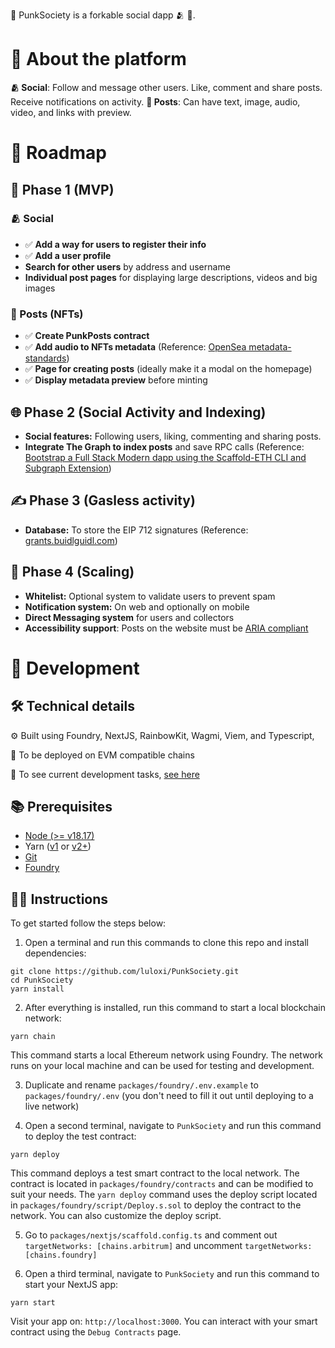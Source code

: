 🤘 PunkSociety is a forkable social dapp 🫂 💬.

# 🤘 About the platform

**🫂 Social**: Follow and message other users. Like, comment and share posts. Receive notifications on activity.
**💬 Posts**: Can have text, image, audio, video, and links with preview.

# 🤘 Roadmap

## 🐣 Phase 1 (MVP)

### 🫂 Social

- ✅ **Add a way for users to register their info**
- ✅ **Add a user profile**
- **Search for other users** by address and username
- **Individual post pages** for displaying large descriptions, videos and big images

### 💬 Posts (NFTs)

- ✅ **Create PunkPosts contract**
- ✅ **Add audio to NFTs metadata** (Reference: [OpenSea metadata-standards](https://docs.opensea.io/docs/metadata-standards))
- ✅ **Page for creating posts** (ideally make it a modal on the homepage)
- ✅ **Display metadata preview** before minting

## 🌐 Phase 2 (Social Activity and Indexing)

- **Social features:** Following users, liking, commenting and sharing posts.
- **Integrate The Graph to index posts** and save RPC calls (Reference: [Bootstrap a Full Stack Modern dapp using the Scaffold-ETH CLI and Subgraph Extension](https://siddhantk08.hashnode.dev/bootstrap-a-full-stack-modern-dapp-using-the-scaffold-eth-cli-and-subgraph-extension))

## ✍️ Phase 3 (Gasless activity)

- **Database:** To store the EIP 712 signatures (Reference: [grants.buidlguidl.com](https://github.com/BuidlGuidl/grants.buidlguidl.com))

## 🚀 Phase 4 (Scaling)

- **Whitelist:** Optional system to validate users to prevent spam
- **Notification system:** On web and optionally on mobile
- **Direct Messaging system** for users and collectors
- **Accessibility support**: Posts on the website must be [ARIA compliant](https://developer.mozilla.org/en-US/docs/Web/Accessibility/ARIA)

# 🤘 Development

## 🛠️ Technical details

⚙️ Built using Foundry, NextJS, RainbowKit, Wagmi, Viem, and Typescript,

🔗 To be deployed on EVM compatible chains

🐰 To see current development tasks, [see here](https://lulox.notion.site/PunkSociety-3458ad216e8c40a9b4489fe026146552?pvs=74)

## 📚 Prerequisites

- [Node (>= v18.17)](https://nodejs.org/en/download/package-manager)
- Yarn ([v1](https://classic.yarnpkg.com/en/docs/install/#windows-stable) or [v2+](https://yarnpkg.com/getting-started/install))
- [Git](https://git-scm.com/downloads)
- [Foundry](https://book.getfoundry.sh/getting-started/installation)

## 👨‍🏫 Instructions

To get started follow the steps below:

1. Open a terminal and run this commands to clone this repo and install dependencies:

```
git clone https://github.com/luloxi/PunkSociety.git
cd PunkSociety
yarn install
```

2. After everything is installed, run this command to start a local blockchain network:

```
yarn chain
```

This command starts a local Ethereum network using Foundry. The network runs on your local machine and can be used for testing and development.

3. Duplicate and rename `packages/foundry/.env.example` to `packages/foundry/.env` (you don't need to fill it out until deploying to a live network)

4. Open a second terminal, navigate to `PunkSociety` and run this command to deploy the test contract:

```
yarn deploy
```

This command deploys a test smart contract to the local network. The contract is located in `packages/foundry/contracts` and can be modified to suit your needs. The `yarn deploy` command uses the deploy script located in `packages/foundry/script/Deploy.s.sol` to deploy the contract to the network. You can also customize the deploy script.

5. Go to `packages/nextjs/scaffold.config.ts` and comment out `targetNetworks: [chains.arbitrum]` and uncomment `targetNetworks: [chains.foundry]`

6. Open a third terminal, navigate to `PunkSociety` and run this command to start your NextJS app:

```
yarn start
```

Visit your app on: `http://localhost:3000`. You can interact with your smart contract using the `Debug Contracts` page.

